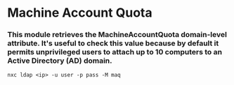 # Machine Account Quota

### This module retrieves the MachineAccountQuota domain-level attribute. It's useful to check this value because by default it permits unprivileged users to attach up to 10 computers to an Active Directory (AD) domain.

    nxc ldap <ip> -u user -p pass -M maq
